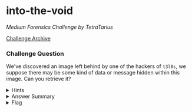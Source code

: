 # into-the-void

<i>Medium Forensics Challenge by TetraTarius</i>

[Challenge Archive](https://ctf-2023.clubeh.ca/challenges#into-the-void-385468698)

### Challenge Question

We've discovered an image left behind by one of the hackers of `t3l0s`, we suppose there may be some kind of data or message hidden within this image. Can you retrieve it?

<details> 
  <summary>Hints</summary>
  <ol>
    <li>Challenge can be considered 'steganography'</li>
    <li>Look up common stego tools, what are common techniques for hiding data within images? maybe there's portions of the data not being used?</li>
  </ol>
</details>

<details> 
  <summary>Answer Summary</summary>
  <ol>
    <li>Look up common image steganography techniques, i.e., check hacktricks.xyz</li>
    <ul>
      <li>Note that the image is a PNG, some stego techniques are unique to PNG and some may not even work on other formats or others may not work on this format.</li>
      <li>The bits in the image may be a hint about "Least Significant Bit" steganography.</li>
    </ul>
    <li>Most Stego-LSB tools will work.</li>
    <ul>
      <li>The one I used was: https://pypi.org/project/stego-lsb/</li>
    </ul>
    <li>Run the stego-lsb tool on the image and it will spit out another image with the flag as a string of text.</li>
  </ol>
</details>
<details> 
  <summary>Flag</summary>
  &emsp;<b>clubeh{plA70_0n_7hE_W1RE}<b>
</details>
